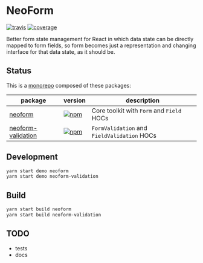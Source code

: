 # NeoForm

[![travis](https://img.shields.io/travis/zero-plus-x/neoform/master.svg?style=flat-square)](https://travis-ci.org/zero-plus-x/neoform)
[![coverage](https://img.shields.io/codecov/c/github/zero-plus-x/neoform/master.svg?style=flat-square)](https://codecov.io/github/zero-plus-x/neoform)

Better form state management for React in which data state can be directly mapped to form fields, so form becomes just a representation and changing interface for that data state, as it should be.

## Status

This is a [monorepo](https://github.com/babel/babel/blob/master/doc/design/monorepo.md) composed of these packages:

| package | version | description |
| ------- | ------- | ----------- |
| [neoform](packages/neoform/) | [![npm](https://img.shields.io/npm/v/neoform.svg?style=flat-square)](https://www.npmjs.com/package/neoform) | Core toolkit with `Form` and `Field` HOCs |
| [neoform-validation](packages/neoform-validation/) | [![npm](https://img.shields.io/npm/v/neoform-validation.svg?style=flat-square)](https://www.npmjs.com/package/neoform-validation) | `FormValidation` and `FieldValidation` HOCs |

## Development

```sh
yarn start demo neoform
yarn start demo neoform-validation
```

## Build

```sh
yarn start build neoform
yarn start build neoform-validation
```

## TODO

* tests
* docs
